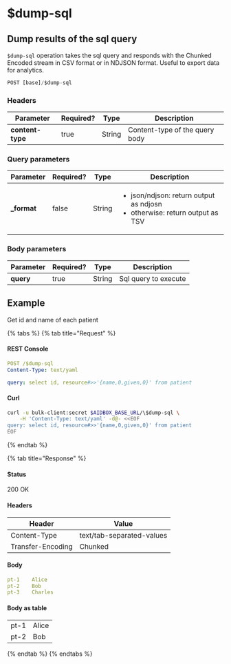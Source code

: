 # $dump-sql

## Dump results of the sql query

`$dump-sql` operation takes the sql query and responds with the Chunked Encoded stream in CSV format or in NDJSON format. Useful to export data for analytics.

```typescript
POST [base]/$dump-sql
```

### Headers

| Parameter        | Required? | Type   | Description                    |
| ---------------- | --------- | ------ | ------------------------------ |
| **content-type** | true      | String | Content-type of the query body |

### Query parameters

| Parameter    | Required? | Type   | Description                                                                                            |
| ------------ | --------- | ------ | ------------------------------------------------------------------------------------------------------ |
| **\_format** | false     | String | <p></p><ul><li>json/ndjson: return output as ndjosn </li><li>otherwise: return output as TSV</li></ul> |

### Body parameters

| Parameter | Required? | Type   | Description          |
| --------- | --------- | ------ | -------------------- |
| **query** | true      | String | Sql query to execute |

## Example

Get id and name of each patient

{% tabs %}
{% tab title="Request" %}
#### REST Console

```yaml
POST /$dump-sql
Content-Type: text/yaml

query: select id, resource#>>'{name,0,given,0}' from patient
```

#### Curl

```bash
curl -u bulk-client:secret $AIDBOX_BASE_URL/\$dump-sql \
    -H 'Content-Type: text/yaml' -d@- <<EOF
query: select id, resource#>>'{name,0,given,0}' from patient
EOF
```
{% endtab %}

{% tab title="Response" %}
#### Status

200 OK

#### Headers

| Header            | Value                     |
| ----------------- | ------------------------- |
| Content-Type      | text/tab-separated-values |
| Transfer-Encoding | Chunked                   |

#### Body

```yaml
pt-1	Alice
pt-2	Bob
pt-3	Charles
```

#### Body as table

|      |       |
| ---- | ----- |
| pt-1 | Alice |
| pt-2 | Bob   |
{% endtab %}
{% endtabs %}

